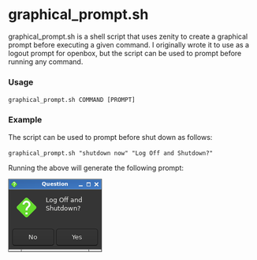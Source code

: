 # graphical_prompt.sh

graphical_prompt.sh is a shell script that uses zenity to create a graphical prompt before executing a given command. I originally wrote it to use as a logout prompt for openbox, but the script can be used to prompt before running any command.

### Usage

`graphical_prompt.sh COMMAND [PROMPT]`

### Example

The script can be used to prompt before shut down as follows:

`graphical_prompt.sh "shutdown now" "Log Off and Shutdown?"`

Running the above will generate the following prompt:

![prompt](example.png)
